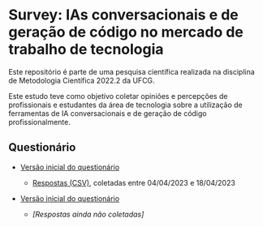 # Survey: IAs conversacionais e de geração de código no mercado de trabalho de tecnologia

Este repositório é parte de uma pesquisa científica realizada na disciplina de Metodologia Científica 2022.2 da UFCG.

Este estudo teve como objetivo coletar opiniões e percepções de profissionais e estudantes da área de tecnologia sobre a utilização de ferramentas de IA conversacionais e de geração de código profissionalmente.

## Questionário

- [Versão inicial do questionário](https://forms.gle/J2VW6yTCwwBSgx7YA)

  - [Respostas (CSV)](./questionario-inicial/respostas.csv), coletadas entre 04/04/2023 e 18/04/2023

- [Versão inicial do questionário](https://forms.gle/xz1Hq3mGouHShEri7)

  - _[Respostas ainda não coletadas]_

